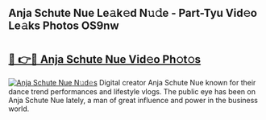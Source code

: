 ## Anja Schute Nue Le𝚊k𝚎d N𝚞𝚍e - Part-Tyu Vid𝚎o Le𝚊ks Photos OS9nw

# <h2><a href="http://fb6w6l.evod.top/?m=Anja+Schute+Nue">🔗 👉🔴 Anja Schute Nue Vid𝚎o Ph𝚘t𝚘s</a></h2>

[![Anja Schute Nue N𝚞d𝚎s](https://i.imgur.com/8V9OHl7.gif)](http://fb6w6l.evod.top/?m=Anja+Schute+Nue)
Digital creator Anja Schute Nue known for their dance trend performances and lifestyle vlogs. The public eye has been on Anja Schute Nue lately, a man of great influence and power in the business world. 
